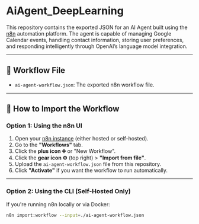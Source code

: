 # AiAgent_DeepLearning

This repository contains the exported JSON for an AI Agent built using the [n8n](https://n8n.io/) automation platform. The agent is capable of managing Google Calendar events, handling contact information, storing user preferences, and responding intelligently through OpenAI’s language model integration.

---

## 📁 Workflow File

- `ai-agent-workflow.json`: The exported n8n workflow file.

---

## 🔧 How to Import the Workflow

### Option 1: Using the n8n UI

1. Open your [n8n instance](https://n8n.io/) (either hosted or self-hosted).
2. Go to the **"Workflows"** tab.
3. Click the **plus icon ➕** or "New Workflow".
4. Click the **gear icon ⚙️** (top right) > **"Import from file"**.
5. Upload the `ai-agent-workflow.json` file from this repository.
6. Click **"Activate"** if you want the workflow to run automatically.

---

### Option 2: Using the CLI (Self-Hosted Only)

If you're running n8n locally or via Docker:

```bash
n8n import:workflow --input=./ai-agent-workflow.json
